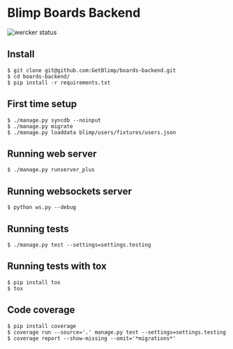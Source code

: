 # Blimp Boards Backend

![wercker status](https://app.wercker.com/status/eee8e64a497f80d5367f9012fd2aff4a "wercker status")

## Install

```
$ git clone git@github.com:GetBlimp/boards-backend.git
$ cd boards-backend/
$ pip install -r requirements.txt
```

## First time setup

```
$ ./manage.py syncdb --noinput
$ ./manage.py migrate
$ ./manage.py loaddata blimp/users/fixtures/users.json
```

## Running web server

```
$ ./manage.py runserver_plus
```

## Running websockets server

```
$ python ws.py --debug
```

## Running tests

```
$ ./manage.py test --settings=settings.testing
```

## Running tests with tox

```
$ pip install tox
$ tox
```

## Code coverage

```
$ pip install coverage
$ coverage run --source='.' manage.py test --settings=settings.testing
$ coverage report --show-missing --omit='*migrations*'
```
